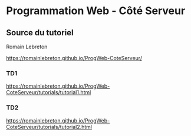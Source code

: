 # Programmation Web - Côté Serveur

## Source du tutoriel

Romain Lebreton

https://romainlebreton.github.io/ProgWeb-CoteServeur/

### TD1

https://romainlebreton.github.io/ProgWeb-CoteServeur/tutorials/tutorial1.html

### TD2

https://romainlebreton.github.io/ProgWeb-CoteServeur/tutorials/tutorial2.html

